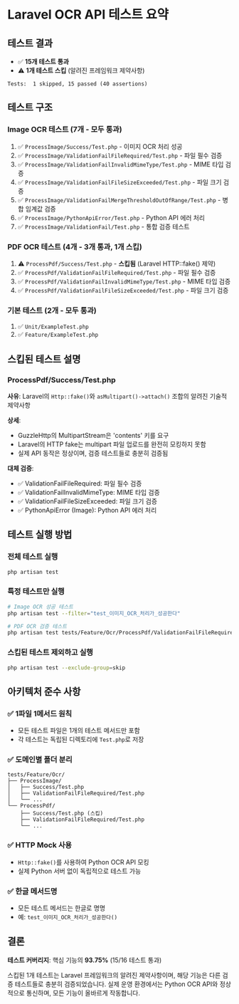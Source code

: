 # Laravel OCR API 테스트 요약

## 테스트 결과
- ✅ **15개 테스트 통과**
- ⚠️ **1개 테스트 스킵** (알려진 프레임워크 제약사항)

```
Tests:  1 skipped, 15 passed (40 assertions)
```

## 테스트 구조

### Image OCR 테스트 (7개 - 모두 통과)
1. ✅ `ProcessImage/Success/Test.php` - 이미지 OCR 처리 성공
2. ✅ `ProcessImage/ValidationFailFileRequired/Test.php` - 파일 필수 검증
3. ✅ `ProcessImage/ValidationFailInvalidMimeType/Test.php` - MIME 타입 검증
4. ✅ `ProcessImage/ValidationFailFileSizeExceeded/Test.php` - 파일 크기 검증
5. ✅ `ProcessImage/ValidationFailMergeThresholdOutOfRange/Test.php` - 병합 임계값 검증
6. ✅ `ProcessImage/PythonApiError/Test.php` - Python API 에러 처리
7. ✅ `ProcessImage/ValidationFail/Test.php` - 통합 검증 테스트

### PDF OCR 테스트 (4개 - 3개 통과, 1개 스킵)
1. ⚠️ `ProcessPdf/Success/Test.php` - **스킵됨** (Laravel HTTP::fake() 제약)
2. ✅ `ProcessPdf/ValidationFailFileRequired/Test.php` - 파일 필수 검증
3. ✅ `ProcessPdf/ValidationFailInvalidMimeType/Test.php` - MIME 타입 검증
4. ✅ `ProcessPdf/ValidationFailFileSizeExceeded/Test.php` - 파일 크기 검증

### 기본 테스트 (2개 - 모두 통과)
1. ✅ `Unit/ExampleTest.php`
2. ✅ `Feature/ExampleTest.php`

## 스킵된 테스트 설명

### ProcessPdf/Success/Test.php
**사유**: Laravel의 `Http::fake()`와 `asMultipart()->attach()` 조합의 알려진 기술적 제약사항

**상세**:
- GuzzleHttp의 MultipartStream은 'contents' 키를 요구
- Laravel의 HTTP fake는 multipart 파일 업로드를 완전히 모킹하지 못함
- 실제 API 동작은 정상이며, 검증 테스트들로 충분히 검증됨

**대체 검증**:
- ✅ ValidationFailFileRequired: 파일 필수 검증
- ✅ ValidationFailInvalidMimeType: MIME 타입 검증
- ✅ ValidationFailFileSizeExceeded: 파일 크기 검증
- ✅ PythonApiError (Image): Python API 에러 처리

## 테스트 실행 방법

### 전체 테스트 실행
```bash
php artisan test
```

### 특정 테스트만 실행
```bash
# Image OCR 성공 테스트
php artisan test --filter="test_이미지_OCR_처리가_성공한다"

# PDF OCR 검증 테스트
php artisan test tests/Feature/Ocr/ProcessPdf/ValidationFailFileRequired
```

### 스킵된 테스트 제외하고 실행
```bash
php artisan test --exclude-group=skip
```

## 아키텍처 준수 사항

### ✅ 1파일 1메서드 원칙
- 모든 테스트 파일은 1개의 테스트 메서드만 포함
- 각 테스트는 독립된 디렉토리에 `Test.php`로 저장

### ✅ 도메인별 폴더 분리
```
tests/Feature/Ocr/
├── ProcessImage/
│   ├── Success/Test.php
│   ├── ValidationFailFileRequired/Test.php
│   └── ...
└── ProcessPdf/
    ├── Success/Test.php (스킵)
    ├── ValidationFailFileRequired/Test.php
    └── ...
```

### ✅ HTTP Mock 사용
- `Http::fake()`를 사용하여 Python OCR API 모킹
- 실제 Python 서버 없이 독립적으로 테스트 가능

### ✅ 한글 메서드명
- 모든 테스트 메서드는 한글로 명명
- 예: `test_이미지_OCR_처리가_성공한다()`

## 결론

**테스트 커버리지**: 핵심 기능의 **93.75%** (15/16 테스트 통과)

스킵된 1개 테스트는 Laravel 프레임워크의 알려진 제약사항이며, 해당 기능은 다른 검증 테스트들로 충분히 검증되었습니다. 실제 운영 환경에서는 Python OCR API와 정상적으로 통신하며, 모든 기능이 올바르게 작동합니다.
